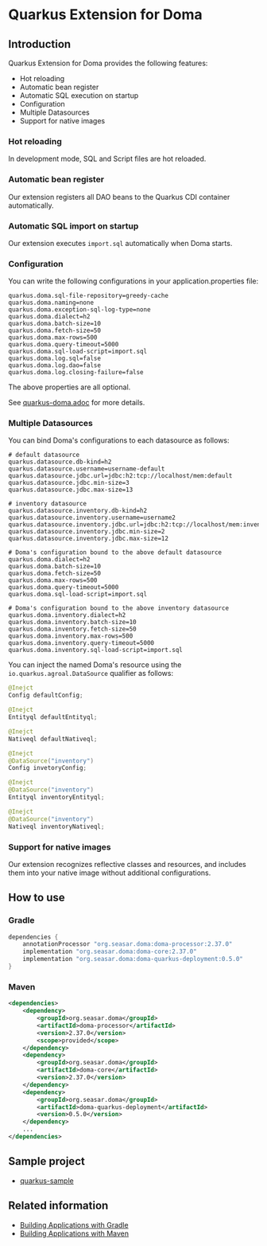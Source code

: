 Quarkus Extension for Doma
==========================

## Introduction

Quarkus Extension for Doma provides the following features:

- Hot reloading
- Automatic bean register
- Automatic SQL execution on startup
- Configuration
- Multiple Datasources
- Support for native images

### Hot reloading

In development mode, SQL and Script files are hot reloaded.

### Automatic bean register

Our extension registers all DAO beans to the Quarkus CDI container automatically.

### Automatic SQL import on startup

Our extension executes ``import.sql`` automatically when Doma starts.

### Configuration

You can write the following configurations in your application.properties file: 

```
quarkus.doma.sql-file-repository=greedy-cache
quarkus.doma.naming=none
quarkus.doma.exception-sql-log-type=none
quarkus.doma.dialect=h2
quarkus.doma.batch-size=10
quarkus.doma.fetch-size=50
quarkus.doma.max-rows=500
quarkus.doma.query-timeout=5000
quarkus.doma.sql-load-script=import.sql
quarkus.doma.log.sql=false
quarkus.doma.log.dao=false
quarkus.doma.log.closing-failure=false
```

The above properties are all optional.

See [quarkus-doma.adoc](./quarkus-doma.adoc) for more details.

### Multiple Datasources

You can bind Doma's configurations to each datasource as follows:

```
# default datasource
quarkus.datasource.db-kind=h2
quarkus.datasource.username=username-default
quarkus.datasource.jdbc.url=jdbc:h2:tcp://localhost/mem:default
quarkus.datasource.jdbc.min-size=3
quarkus.datasource.jdbc.max-size=13

# inventory datasource
quarkus.datasource.inventory.db-kind=h2
quarkus.datasource.inventory.username=username2
quarkus.datasource.inventory.jdbc.url=jdbc:h2:tcp://localhost/mem:inventory
quarkus.datasource.inventory.jdbc.min-size=2
quarkus.datasource.inventory.jdbc.max-size=12

# Doma's configuration bound to the above default datasource
quarkus.doma.dialect=h2
quarkus.doma.batch-size=10
quarkus.doma.fetch-size=50
quarkus.doma.max-rows=500
quarkus.doma.query-timeout=5000
quarkus.doma.sql-load-script=import.sql

# Doma's configuration bound to the above inventory datasource
quarkus.doma.inventory.dialect=h2
quarkus.doma.inventory.batch-size=10
quarkus.doma.inventory.fetch-size=50
quarkus.doma.inventory.max-rows=500
quarkus.doma.inventory.query-timeout=5000
quarkus.doma.inventory.sql-load-script=import.sql
```

You can inject the named Doma's resource 
using the `io.quarkus.agroal.DataSource` qualifier as follows:

```java
@Inejct
Config defaultConfig;

@Inejct
Entityql defaultEntityql;

@Inejct
Nativeql defaultNativeql;

@Inejct
@DataSource("inventory")
Config invetoryConfig;

@Inejct
@DataSource("inventory")
Entityql inventoryEntityql;

@Inejct
@DataSource("inventory")
Nativeql inventoryNativeql;
```

### Support for native images

Our extension recognizes reflective classes and resources,
and includes them into your native image without additional configurations.

## How to use

### Gradle

```groovy
dependencies {
    annotationProcessor "org.seasar.doma:doma-processor:2.37.0"
    implementation "org.seasar.doma:doma-core:2.37.0"
    implementation "org.seasar.doma:doma-quarkus-deployment:0.5.0"
}
```

### Maven

```xml
<dependencies>
    <dependency>
        <groupId>org.seasar.doma</groupId>
        <artifactId>doma-processor</artifactId>
        <version>2.37.0</version>
        <scope>provided</scope>
    </dependency>
    <dependency>
        <groupId>org.seasar.doma</groupId>
        <artifactId>doma-core</artifactId>
        <version>2.37.0</version>
    </dependency>
    <dependency>
        <groupId>org.seasar.doma</groupId>
        <artifactId>doma-quarkus-deployment</artifactId>
        <version>0.5.0</version>
    </dependency>
    ...
</dependencies>
```

## Sample project
- [quarkus-sample](https://github.com/domaframework/quarkus-sample)

## Related information
- [Building Applications with Gradle](https://quarkus.io/guides/gradle-tooling)
- [Building Applications with Maven](https://quarkus.io/guides/maven-tooling)
